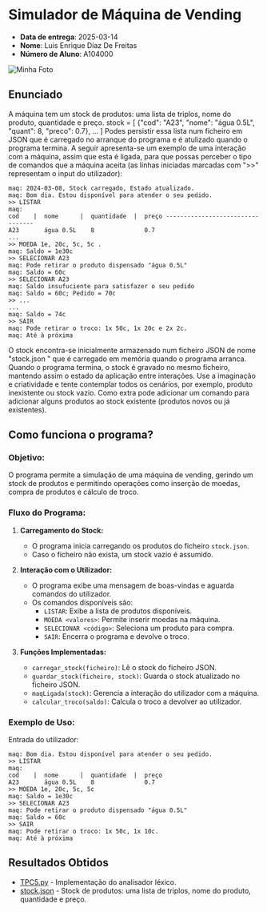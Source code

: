 # Simulador de Máquina de Vending

- **Data de entrega**: 2025-03-14
- **Nome**: Luis Enrique Díaz De Freitas
- **Número de Aluno**: A104000

![Minha Foto](https://avatars.githubusercontent.com/u/146751915?s=400&u=021c640f21daf0066dc714d7cf1d916fefbd29ea&v=4)

## Enunciado
A máquina tem um stock de produtos: uma lista de triplos, nome do produto, quantidade e preço.
 stock = [ 
    {"cod": "A23", "nome": "água 0.5L", "quant": 8, "preco": 0.7}, 
    ... 
] 
Podes persistir essa lista num ficheiro em JSON que é carregado no arranque do programa e é atulizado
quando o programa termina.
A seguir apresenta-se um exemplo de uma interação com a máquina, assim que esta é ligada, para que
possas perceber o tipo de comandos que a máquina aceita (as linhas iniciadas marcadas com 
">>" representam o input do utilizador):
``` 
maq: 2024-03-08, Stock carregado, Estado atualizado. 
maq: Bom dia. Estou disponível para atender o seu pedido. 
>> LISTAR 
maq: 
cod    |  nome      |  quantidade  |  preço --------------------------------- 
A23       água 0.5L    8              0.7 
... 
>> MOEDA 1e, 20c, 5c, 5c . 
maq: Saldo = 1e30c 
>> SELECIONAR A23 
maq: Pode retirar o produto dispensado "água 0.5L" 
maq: Saldo = 60c 
>> SELECIONAR A23 
maq: Saldo insufuciente para satisfazer o seu pedido 
maq: Saldo = 60c; Pedido = 70c 
>> ... 
... 
maq: Saldo = 74c 
>> SAIR 
maq: Pode retirar o troco: 1x 50c, 1x 20c e 2x 2c. 
maq: Até à próxima 
```

O stock encontra-se inicialmente armazenado num ficheiro JSON de nome "stock.json " que é carregado
em memória quando o programa arranca. Quando o programa termina, o stock é gravado no mesmo
ficheiro, mantendo assim o estado da aplicação entre interações.
Use a imaginação e criatividade e tente contemplar todos os cenários, por exemplo, produto inexistente ou
stock vazio.
Como extra pode adicionar um comando para adicionar alguns produtos ao stock existente (produtos
novos ou já existentes).
## Como funciona o programa?

### Objetivo:
O programa permite a simulação de uma máquina de vending, gerindo um stock de produtos e permitindo operações como inserção de moedas, compra de produtos e cálculo de troco.

### Fluxo do Programa:

1. **Carregamento do Stock:**
    - O programa inicia carregando os produtos do ficheiro `stock.json`.
    - Caso o ficheiro não exista, um stock vazio é assumido.

2. **Interação com o Utilizador:**
    - O programa exibe uma mensagem de boas-vindas e aguarda comandos do utilizador.
    - Os comandos disponíveis são:
      - `LISTAR`: Exibe a lista de produtos disponíveis.
      - `MOEDA <valores>`: Permite inserir moedas na máquina.
      - `SELECIONAR <código>`: Seleciona um produto para compra.
      - `SAIR`: Encerra o programa e devolve o troco.

3. **Funções Implementadas:**
    - `carregar_stock(ficheiro)`: Lê o stock do ficheiro JSON.
    - `guardar_stock(ficheiro, stock)`: Guarda o stock atualizado no ficheiro JSON.
    - `maqLigada(stock)`: Gerencia a interação do utilizador com a máquina.
    - `calcular_troco(saldo)`: Calcula o troco a devolver ao utilizador.

### Exemplo de Uso:

Entrada do utilizador:
```
maq: Bom dia. Estou disponível para atender o seu pedido.
>> LISTAR
maq:
cod    |  nome      |  quantidade  |  preço
A23       água 0.5L    8              0.7
>> MOEDA 1e, 20c, 5c, 5c
maq: Saldo = 1e30c
>> SELECIONAR A23
maq: Pode retirar o produto dispensado "água 0.5L"
maq: Saldo = 60c
>> SAIR
maq: Pode retirar o troco: 1x 50c, 1x 10c.
maq: Até à próxima
```

## Resultados Obtidos
- [TPC5.py](TPC5.py) - Implementação do analisador léxico.
- [stock.json](stock.json) - Stock de produtos: uma lista de triplos, nome do produto, quantidade e preço.

